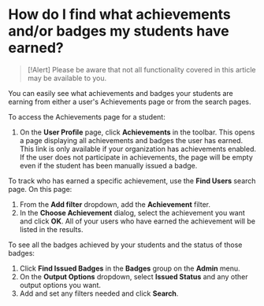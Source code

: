 # How do I find what achievements and/or badges my students have earned?

> [!Alert] Please be aware that not all functionality covered in this article may be available to you.

You can easily see what achievements and badges your students are earning from either a user's Achievements page or from the search pages. 

To access the Achievements page for a student:
1. On the **User Profile** page, click **Achievements** in the toolbar. This opens a page displaying all achievements and badges the user has earned. This link is only available if your organization has achievements enabled. If the user does not participate in achievements, the page will be empty even if the student has been manually issued a badge.

To track who has earned a specific achievement, use the **Find Users** search page. On this page:
1. From the **Add filter** dropdown, add the **Achievement** filter.
1. In the **Choose Achievement** dialog, select the achievement you want and click **OK**. All of your users who have earned the achievement will be listed in the results.

To see all the badges achieved by your students and the status of those badges:
1. Click **Find Issued Badges** in the **Badges** group on the **Admin** menu.
1. On the **Output Options** dropdown, select **Issued Status** and any other output options you want.
1. Add and set any filters needed and click **Search**.

